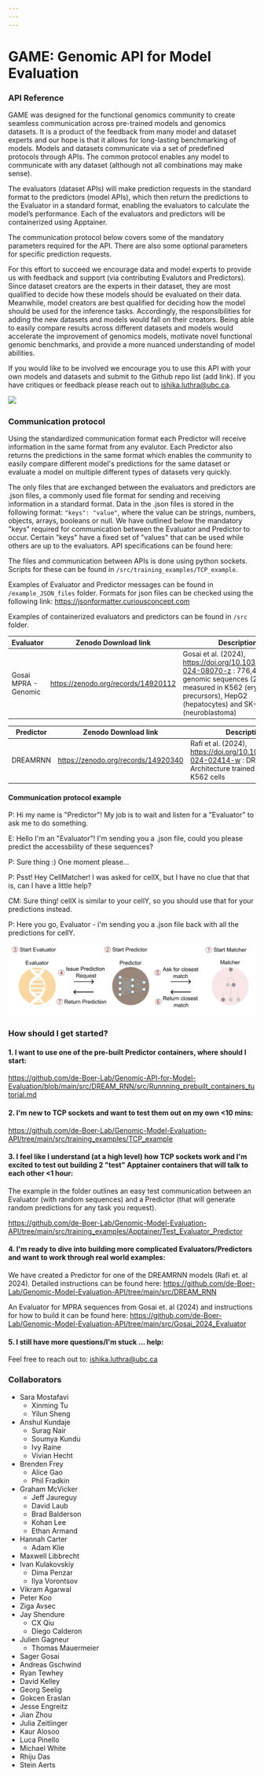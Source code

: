 ```yaml
---
---
---
```


# GAME: Genomic API for Model Evaluation

### API Reference

GAME was designed for the functional genomics community to create seamless communication across pre-trained models and genomics datasets. It is a product of the feedback from many model and dataset experts and our hope is that it allows for long-lasting benchmarking of models. Models and datasets communicate via a set of predefined protocols through APIs. The common protocol enables any model to communicate with any dataset (although not all combinations may make sense).

The evaluators (dataset APIs) will make prediction requests in the standard format to the predictors (model APIs), which then return the predictions to the Evaluator in a standard format, enabling the evaluators to calculate the model’s performance. Each of the evaluators and predictors will be containerized using Apptainer.

The communication protocol below covers some of the mandatory parameters required for the API. There are also some optional parameters for specific prediction requests. 

For this effort to succeed we encourage data and model experts to provide us with feedback and support (via contributing Evalutors and Predictors). Since dataset creators are the experts in their dataset, they are most qualified to decide how these models should be evaluated on their data. Meanwhile, model creators are best qualified for deciding how the model should be used for the inference tasks. Accordingly, the responsibilities for adding the new datasets and models would fall on their creators. Being able to easily compare results across different datasets and models would accelerate the improvement of genomics models, motivate novel functional genomic benchmarks, and provide a more nuanced understanding of model abilities.

If you would like to be involved we encourage you to use this API with your own models and datasets and submit to the Github repo list (add link). If you have critiques or feedback please reach out to [ishika.luthra\@ubc.ca](mailto:ishika.luthra@ubc.ca). 

![](./src/API_V2.png)

### Communication protocol

Using the standardized communication format each Predictor will receive information in the same format from any evalutor. Each Predictor also returns the predictions in the same format which enables the community to easily compare different model's predictions for the same dataset or evaluate a model on multiple different types of datasets very quickly. 

The only files that are exchanged between the evaluators and predictors are .json files, a commonly used file format for sending and receiving information in a standard format. Data in the .json files is stored in the following format: `"keys": "value"`, where the value can be strings, numbers, objects, arrays, booleans or null. We have outlined below the mandatory "keys" required for communication between the Evaluator and Predictor to occur. Certain "keys" have a fixed set of "values" that can be used while others are up to the evaluators. API specifications can be found here: 


The files and communication between APIs is done using python sockets. Scripts for these can be found in `/src/training_examples/TCP_example`.

Examples of Evaluator and Predictor messages can be found in `/example_JSON_files` folder. Formats for json files can be checked using the following link: https://jsonformatter.curiousconcept.com

Examples of containerized evaluators and predictors can be found in `/src` folder. 

| Evaluator     | Zenodo Download link|Description |
| ----------- | ----------- | ----------- |
| Gosai MPRA - Genomic     |https://zenodo.org/records/14920112       |  Gosai et al. (2024), https://doi.org/10.1038/s41586-024-08070-z : 776,474 genomic sequences (200bp), measured in K562 (erythroid precursors), HepG2 (hepatocytes) and SK-N-SH (neuroblastoma) |


| Predictor     | Zenodo Download link | Description|
| ----------- | ----------- | ----------- |
| DREAMRNN      |https://zenodo.org/records/14920340       |  Rafi et al. (2024), https://doi.org/10.1038/s41587-024-02414-w : DREAMRNN Architecture trained on human K562 cells     |

#### Communication protocol example

P: Hi my name is "Predictor"! My job is to wait and listen for a "Evaluator" to ask me to do something.

E: Hello I'm an "Evaluator"! I'm sending you a .json file, could you please predict the accessbility of these sequences?

P: Sure thing :) One moment please...

P: Psst! Hey CellMatcher! I was asked for cellX, but I have no clue that that is, can I have a little help?

CM: Sure thing! cellX is similar to your cellY, so you should use that for your predictions instead. 

P: Here you go, Evaluator - i'm sending you a .json file back with all the predictions for cellY.

![](./src/communication_protocol.png)

### How should I get started?

#### 1. I want to use one of the pre-built Predictor containers, where should I start:

https://github.com/de-Boer-Lab/Genomic-API-for-Model-Evaluation/blob/main/src/DREAM_RNN/src/Runnning_prebuilt_containers_tutorial.md

#### 2. I'm new to TCP sockets and want to test them out on my own <10 mins:

https://github.com/de-Boer-Lab/Genomic-Model-Evaluation-API/tree/main/src/training_examples/TCP_example

#### 3. I feel like I understand (at a high level) how TCP sockets work and I'm excited to test out building 2 "test" Apptainer containers that will talk to each other <1 hour:

The example in the folder outlines an easy test communication between an Evaluator (with random sequences) and a Predictor (that will generate random predictions for any task you request). 

https://github.com/de-Boer-Lab/Genomic-Model-Evaluation-API/tree/main/src/training_examples/Apptainer/Test_Evaluator_Predictor

#### 4. I'm ready to dive into building more complicated Evaluators/Predictors and want to work through real world examples:

We have created a Predictor for one of the DREAMRNN models (Rafi et. al 2024). Detailed instructions can be found here: https://github.com/de-Boer-Lab/Genomic-Model-Evaluation-API/tree/main/src/DREAM_RNN 

An Evaluator for MPRA sequences from Gosai et. al (2024) and instructions for how to build it can be found here: https://github.com/de-Boer-Lab/Genomic-Model-Evaluation-API/tree/main/src/Gosai_2024_Evaluator

#### 5. I still have more questions/I'm stuck ... help:

Feel free to reach out to: ishika.luthra@ubc.ca

### Collaborators

* Sara Mostafavi
  + Xinming Tu
  + Yilun Sheng
* Anshul Kundaje
  + Surag Nair
  + Soumya Kundu
  + Ivy Raine
  + Vivian Hecht
* Brenden Frey
  + Alice Gao
  + Phil Fradkin
* Graham McVicker
  + Jeff Jaureguy
  + David Laub
  + Brad Balderson
  + Kohan Lee
  + Ethan Armand
* Hannah Carter
  + Adam Klie
* Maxwell Libbrecht
* Ivan Kulakovskiy
  + Dima Penzar
  + Ilya Vorontsov
* Vikram Agarwal
* Peter Koo
* Ziga Avsec
* Jay Shendure
  + CX Qiu
  + Diego Calderon
* Julien Gagneur
  + Thomas Mauermeier
* Sager Gosai
* Andreas Gschwind
* Ryan Tewhey
* David Kelley
* Georg Seelig
* Gokcen Eraslan
* Jesse Engreitz
* Jian Zhou
* Julia Zeitlinger
* Kaur Alosoo
* Luca Pinello
* Michael White
* Rhiju Das
* Stein Aerts

